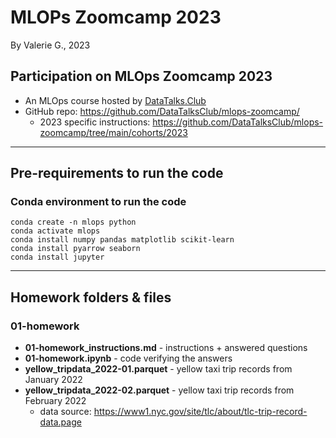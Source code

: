 # MLOPs Zoomcamp 2023
By Valerie G., 2023

## Participation on MLOps Zoomcamp 2023
- An MLOps course hosted by [DataTalks.Club](https://datatalks.club/)
- GitHub repo: https://github.com/DataTalksClub/mlops-zoomcamp/
    - 2023 specific instructions: https://github.com/DataTalksClub/mlops-zoomcamp/tree/main/cohorts/2023

___________

## Pre-requirements to run the code
### Conda environment to run the code
```
conda create -n mlops python
conda activate mlops
conda install numpy pandas matplotlib scikit-learn 
conda install pyarrow seaborn
conda install jupyter
```
___________

## Homework folders & files
### 01-homework
- **01-homework_instructions.md** - instructions + answered questions
- **01-homework.ipynb** - code verifying the answers
- **yellow_tripdata_2022-01.parquet** - yellow taxi trip records from January 2022
- **yellow_tripdata_2022-02.parquet** - yellow taxi trip records from February 2022
    - data source: https://www1.nyc.gov/site/tlc/about/tlc-trip-record-data.page